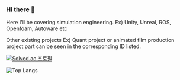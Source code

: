 ### Hi there 👋
Here I'll be covering simulation engineering.
Ex) Unity, Unreal, ROS, Openfoam, Autoware etc

Other existing projects Ex) Quant project or animated film production project part can be seen in the corresponding ID listed.

[![Solved.ac
프로필](http://mazassumnida.wtf/api/v2/generate_badge?boj=hatepeanut)](https://solved.ac/hatepeanut)

![Top Langs](https://github-readme-stats.vercel.app/api/top-langs/?username=WinterRat&layout=compact&theme=dark)

<!--
**WinterRat/WinterRat** is a ✨ _special_ ✨ repository because its `README.md` (this file) appears on your GitHub profile.

Here are some ideas to get you started:

- 🔭 I’m currently working on ...
- 🌱 I’m currently learning ...
- 👯 I’m looking to collaborate on ...
- 🤔 I’m looking for help with ...
- 💬 Ask me about ...
- 📫 How to reach me: ...
- 😄 Pronouns: ...
- ⚡ Fun fact: ...
-->
